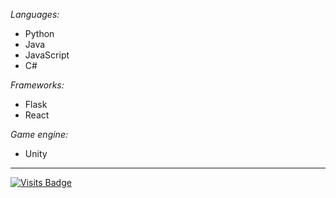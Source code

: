 *Languages:*
* Python
* Java
* JavaScript
* C#

*Frameworks:*
* Flask
* React

*Game engine:*
* Unity
_________________
[![Visits Badge](https://badges.pufler.dev/visits/{dklarin}/{dklarin})](https://josedromero.com)



